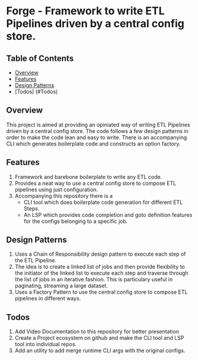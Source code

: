 # Forge - Framework to write ETL Pipelines driven by a central config store.

## Table of Contents
- [Overview](#overview)
- [Features](#features)
- [Design Patterns](#design-patterns)
- [Todos] (#Todos)

## Overview
This project is aimed at providing an opiniated way of writing ETL Pipelines driven by a central config store. The code follows a few design patterns in order to make the code lean and easy to write. There is an accompanying CLI which generates boilerplate code and constructs an option factory.

## Features
 1. Framework and barebone boilerplate to write any ETL code.  
 2. Provides a neat way to use a central config store to compose ETL pipelines using just configuration.
 3. Accompanying this repository there is a
    -   CLI tool which does boilerplate code generation for different ETL Steps.
    -   An LSP which provides code completion and goto definition features for the configs belonging to a specific job.

## Design Patterns
1. Uses a Chain of Responsibility design pattern to execute each step of the ETL Pipeline.
2. The idea is to create a linked list of jobs and then provide flexibility to the initiator of the linked list to execute each
   step and traverse through the list of jobs in an iterative fashion. This is particulary useful in paginating, streaming a large
   dataset.
3. Uses a Factory Pattern to use the central config store to compose ETL pipelines in different ways.

## Todos
1. Add Video Documentation to this repository for better presentation
2. Create a Project ecosystem on github and make the CLI tool and LSP tool into individual repos.
3. Add an utility to add merge runtime CLI args with the original configs.




